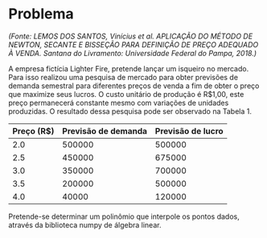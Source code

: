 # Problema 
_(Fonte: LEMOS DOS SANTOS, Vinícius et al. APLICAÇÃO DO MÉTODO DE NEWTON, SECANTE E BISSEÇÃO PARA DEFINIÇÃO DE PREÇO ADEQUADO À VENDA. Santana do Livramento: Universidade Federal do Pampa, 2018.)_

A empresa fictícia Lighter Fire, pretende lançar um isqueiro no mercado. Para isso
realizou uma pesquisa de mercado para obter previsões de demanda semestral para diferentes
preços de venda a fim de obter o preço que maximize seus lucros. O custo unitário de
produção é R$1,00, este preço permanecerá constante mesmo com variações de unidades
produzidas. O resultado dessa pesquisa pode ser observado na Tabela 1.


| Preço (R$) | Previsão de demanda | Previsão de lucro |
| -- | -- | -- |
| 2.0 | 500000  |  500000 |
| 2.5 | 450000 | 675000 |
| 3.0 | 350000 | 700000 |
| 3.5 | 200000 | 500000 |
| 4.0 | 40000 | 120000 |

Pretende-se determinar um polinômio que interpole os pontos dados, através da biblioteca numpy de álgebra linear.
